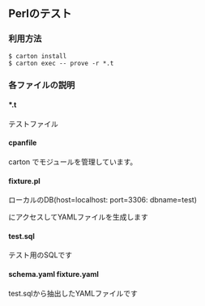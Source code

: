 
## Perlのテスト

### 利用方法

```
$ carton install
$ carton exec -- prove -r *.t
```

### 各ファイルの説明

#### *.t

テストファイル

#### cpanfile

carton でモジュールを管理しています。

#### fixture.pl

ローカルのDB(host=localhost: port=3306: dbname=test)

にアクセスしてYAMLファイルを生成します

#### test.sql

テスト用のSQLです

#### schema.yaml fixture.yaml

test.sqlから抽出したYAMLファイルです

